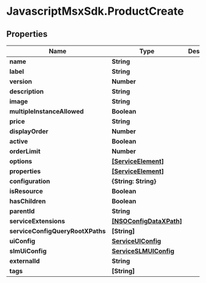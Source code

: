 # JavascriptMsxSdk.ProductCreate

## Properties

Name | Type | Description | Notes
------------ | ------------- | ------------- | -------------
**name** | **String** |  | 
**label** | **String** |  | 
**version** | **Number** |  | 
**description** | **String** |  | 
**image** | **String** |  | 
**multipleInstanceAllowed** | **Boolean** |  | [optional] 
**price** | **String** |  | [optional] 
**displayOrder** | **Number** |  | [optional] 
**active** | **Boolean** |  | [optional] 
**orderLimit** | **Number** |  | [optional] 
**options** | [**[ServiceElement]**](ServiceElement.md) |  | 
**properties** | [**[ServiceElement]**](ServiceElement.md) |  | [optional] 
**configuration** | **{String: String}** |  | 
**isResource** | **Boolean** |  | 
**hasChildren** | **Boolean** |  | 
**parentId** | **String** |  | [optional] 
**serviceExtensions** | [**[NSOConfigDataXPath]**](NSOConfigDataXPath.md) |  | [optional] 
**serviceConfigQueryRootXPaths** | **[String]** |  | [optional] 
**uiConfig** | [**ServiceUIConfig**](ServiceUIConfig.md) |  | [optional] 
**slmUiConfig** | [**ServiceSLMUIConfig**](ServiceSLMUIConfig.md) |  | [optional] 
**externalId** | **String** |  | [optional] 
**tags** | **[String]** |  | [optional] 


